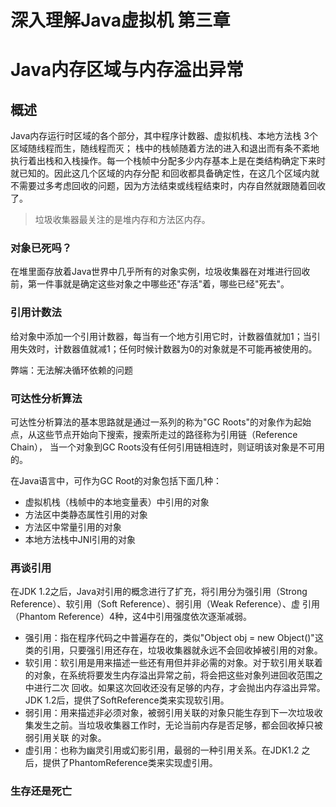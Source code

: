 # 深入理解Java虚拟机 第三章
# Java内存区域与内存溢出异常
## 概述
Java内存运行时区域的各个部分，其中程序计数器、虚拟机栈、本地方法栈 3个区域随线程而生，随线程而灭；
栈中的栈帧随着方法的进入和退出而有条不紊地执行着出栈和入栈操作。每一个栈帧中分配多少内存基本上是在类结构确定下来时就已知的。因此这几个区域的内存分配
和回收都具备确定性，在这几个区域内就不需要过多考虑回收的问题，因为方法结束或线程结束时，内存自然就跟随着回收了。

> 垃圾收集器最关注的是堆内存和方法区内存。

### 对象已死吗？
在堆里面存放着Java世界中几乎所有的对象实例，垃圾收集器在对堆进行回收前，第一件事就是确定这些对象之中哪些还"存活"着，哪些已经"死去"。

### 引用计数法
给对象中添加一个引用计数器，每当有一个地方引用它时，计数器值就加1；当引用失效时，计数器值就减1；任何时候计数器为0的对象就是不可能再被使用的。

弊端：无法解决循环依赖的问题


### 可达性分析算法
可达性分析算法的基本思路就是通过一系列的称为"GC Roots"的对象作为起始点，从这些节点开始向下搜索，搜索所走过的路径称为引用链（Reference Chain），
当一个对象到GC Roots没有任何引用链相连时，则证明该对象是不可用的。

在Java语言中，可作为GC Root的对象包括下面几种：
- 虚拟机栈（栈帧中的本地变量表）中引用的对象
- 方法区中类静态属性引用的对象
- 方法区中常量引用的对象
- 本地方法栈中JNI引用的对象

### 再谈引用
在JDK 1.2之后，Java对引用的概念进行了扩充，将引用分为强引用（Strong Reference）、软引用（Soft Reference）、弱引用（Weak Reference）、虚
引用（Phantom Reference）4种，这4中引用强度依次逐渐减弱。
- 强引用：指在程序代码之中普遍存在的，类似"Object obj = new Object()"这类的引用，只要强引用还存在，垃圾收集器就永远不会回收掉被引用的对象。
- 软引用：软引用是用来描述一些还有用但并非必需的对象。对于软引用关联着的对象，在系统将要发生内存溢出异常之前，将会把这些对象列进回收范围之中进行二次
  回收。如果这次回收还没有足够的内存，才会抛出内存溢出异常。JDK 1.2后，提供了SoftReference类来实现软引用。
- 弱引用：用来描述非必须对象，被弱引用关联的对象只能生存到下一次垃圾收集发生之前。当垃圾收集器工作时，无论当前内存是否足够，都会回收掉只被弱引用关联
  的对象。
- 虚引用：也称为幽灵引用或幻影引用，最弱的一种引用关系。在JDK1.2 之后，提供了PhantomReference类来实现虚引用。

### 生存还是死亡


